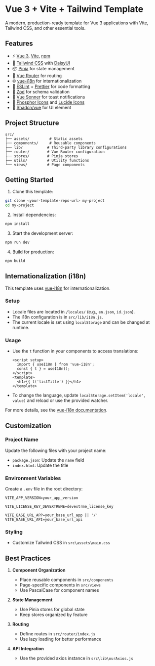 # Vue 3 + Vite + Tailwind Template

A modern, production-ready template for Vue 3 applications with Vite, Tailwind CSS, and other essential tools.

## Features

- ⚡️ [Vue 3](https://vuejs.org/), [Vite](https://vitejs.dev/), [npm](https://npm.io/)
- 🎨 [Tailwind CSS](https://tailwindcss.com/) with [DaisyUI](https://daisyui.com/)
- 📦 [Pinia](https://pinia.vuejs.org/) for state management
- 🚦 [Vue Router](https://router.vuejs.org/) for routing
- 🌐 [vue-i18n](https://vue-i18n.intlify.dev/) for internationalization
- 📝 [ESLint](https://eslint.org/) + [Prettier](https://prettier.io/) for code formatting
- 🎯 [Zod](https://zod.dev/) for schema validation
- 🔔 [Vue Sonner](https://vue-sonner.vercel.app/) for toast notifications
- 🎨 [Phosphor Icons](https://phosphoricons.com/) and [Lucide Icons](https://lucide.dev/)
- 🎨 [Shadcn/vue](https://www.shadcn-vue.com/) for UI element

## Project Structure

```
src/
├── assets/         # Static assets
├── components/     # Reusable components
├── lib/           # Third-party library configurations
├── router/        # Vue Router configuration
├── stores/        # Pinia stores
├── utils/         # Utility functions
└── views/         # Page components
```

## Getting Started

1. Clone this template:
```bash
git clone <your-template-repo-url> my-project
cd my-project
```

2. Install dependencies:
```bash
npm install
```

3. Start the development server:
```bash
npm run dev
```

4. Build for production:
```bash
npm build
```

## Internationalization (i18n)

This template uses [vue-i18n](https://vue-i18n.intlify.dev/) for internationalization.

### Setup

- Locale files are located in `/locales/` (e.g., `en.json`, `id.json`).
- The i18n configuration is in `src/lib/i18n.js`.
- The current locale is set using `localStorage` and can be changed at runtime.

### Usage

- Use the `t` function in your components to access translations:
  ```vue
  <script setup>
    import { useI18n } from 'vue-i18n';
    const { t } = useI18n();
  </script>
  <template>
    <h1>{{ t('listTitle') }}</h1>
  </template>
  ```
- To change the language, update `localStorage.setItem('locale', value)` and reload or use the provided watcher.

For more details, see the [vue-i18n documentation](https://vue-i18n.intlify.dev/).

## Customization

### Project Name
Update the following files with your project name:
- `package.json`: Update the `name` field
- `index.html`: Update the title

### Environment Variables
Create a `.env` file in the root directory:
```env
VITE_APP_VERSION=your_app_version

VITE_LICENSE_KEY_DEVEXTREME=devextrme_license_key

VITE_BASE_URL_APP=your_base_url_app || '/'
VITE_BASE_URL_API=your_base_url_api
```

### Styling
- Customize Tailwind CSS in `src\assets\main.css`

## Best Practices

1. **Component Organization**
   - Place reusable components in `src/components`
   - Page-specific components in `src/views`
   - Use PascalCase for component names

2. **State Management**
   - Use Pinia stores for global state
   - Keep stores organized by feature

3. **Routing**
   - Define routes in `src/router/index.js`
   - Use lazy loading for better performance

4. **API Integration**
   - Use the provided axios instance in `src\lib\ourAxios.js`